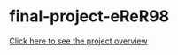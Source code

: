 # final-project-eReR98
[Click here to see the project overview](https://github.com/cu-ecen-aeld/final-project-eReR98/wiki/Project-Overview)
